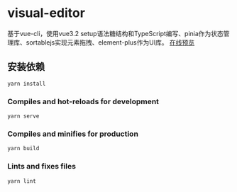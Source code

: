 # visual-editor
基于vue-cli，使用vue3.2 setup语法糖结构和TypeScript编写、pinia作为状态管理库、sortablejs实现元素拖拽、element-plus作为UI库。
[在线预览](https://yolindeng.github.io/visual-editor-home-page)
## 安装依赖
```
yarn install
```

### Compiles and hot-reloads for development
```
yarn serve
```

### Compiles and minifies for production
```
yarn build
```

### Lints and fixes files
```
yarn lint
```
